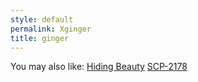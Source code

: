 ```yaml
---
style: default
permalink: Xginger
title: ginger
---
```

You may also like:
[Hiding Beauty](http://scp-wiki.net/hiding-beauty)
[SCP-2178](http://scp-wiki.net/scp-2178)
